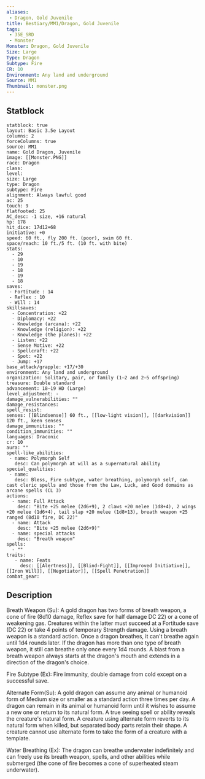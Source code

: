 ```yaml
---
aliases:
 - Dragon, Gold Juvenile
title: Bestiary/MM1/Dragon, Gold Juvenile
tags:
 - 35E_SRD
 - Monster
Monster: Dragon, Gold Juvenile
Size: Large
Type: Dragon
Subtype: Fire
CR: 10
Environment: Any land and underground
Source: MM1
Thumbnail: monster.png
---
```


## Statblock

```statblock
statblock: true
layout: Basic 3.5e Layout
columns: 2
forceColumns: true
source: MM1 
name: Gold Dragon, Juvenile
image: [[Monster.PNG]]
race: Dragon
class: 
level: 
size: Large
type: Dragon
subtype: Fire
alignment: Always lawful good
ac: 25
touch: 9
flatfooted: 25
AC_desc: -1 size, +16 natural
hp: 178
hit_dice: 17d12+68
initiative: +0
speed: 60 ft., fly 200 ft. (poor), swim 60 ft.
space/reach: 10 ft./5 ft. (10 ft. with bite)
stats:
  - 29
  - 10
  - 19
  - 18
  - 19
  - 18
saves:
 - Fortitude : 14
 - Reflex : 10
 - Will : 14
skillsaves:
  - Concentration: +22
  - Diplomacy: +22
  - Knowledge (arcana): +22
  - Knowledge (religion): +22
  - Knowledge (the planes): +22
  - Listen: +22
  - Sense Motive: +22
  - Spellcraft: +22
  - Spot: +22
  - Jump: +17
base_attack/grapple: +17/+30
environment: Any land and underground
organization: Solitary, pair, or family (1–2 and 2–5 offspring)
treasure: Double standard
advancement: 18–19 HD (Large)
level_adjustment: -
damage_vulnerabilities: ""
damage_resistances: 
spell_resist: 
senses: [[Blindsense]] 60 ft., [[low-light vision]], [[darkvision]] 120 ft., keen senses
damage_immunities: ""
condition_immunities: ""
languages: Draconic
cr: 10
aura: ""
spell-like_abilities:
 - name: Polymorph Self
   desc: Can polymorph at will as a supernatural ability
special_qualities:
 - name: 
   desc: Bless, Fire subtype, water breathing, polymorph self, can cast cleric spells and those from the Law, Luck, and Good domains as arcane spells (CL 3)
actions:
  - name: Full Attack
    desc: "Bite +25 melee (2d6+9), 2 claws +20 melee (1d8+4), 2 wings +20 melee (1d6+4), tail slap +20 melee (1d8+13), breath weapon +25 ranged (8d10 fire, DC 22)"
  - name: Attack
    desc: "Bite +25 melee (2d6+9)"
  - name: special attacks
    desc: "Breath weapon"
spells:
  - ""
traits:
   - name: Feats
     desc: [[Alertness]], [[Blind-Fight]], [[Improved Initiative]], [[Iron Will]], [[Negotiator]], [[Spell Penetration]]
combat_gear:  
```

## Description






Breath Weapon (Su): A gold dragon has two forms of breath weapon, a cone of fire (8d10 damage, Reflex save for half damage DC 22) or a cone of weakening gas. Creatures within the latter must succeed at a Fortitude save (DC 22) or take 4 points of temporary Strength damage. Using a breath weapon is a standard action. Once a dragon breathes, it can't breathe again until 1d4 rounds later. If the dragon has more than one type of breath weapon, it still can breathe only once every 1d4 rounds. A blast from a breath weapon always starts at the dragon's mouth and extends in a direction of the dragon's choice.

Fire Subtype (Ex): Fire immunity, double damage from cold except on a successful save.

Alternate Form(Su): A gold dragon can assume any animal or humanoid form of Medium size or smaller as a standard action three times per day. A dragon can remain in its animal or humanoid form until it wishes to assume a new one or return to its natural form. A true seeing spell or ability reveals the creature's natural form. A creature using alternate form reverts to its natural form when killed, but separated body parts retain their shape. A creature cannot use alternate form to take the form of a creature with a template.

Water Breathing (Ex): The dragon can breathe underwater indefinitely and can freely use its breath weapon, spells, and other abilities while submerged (the cone of fire becomes a cone of superheated steam underwater).